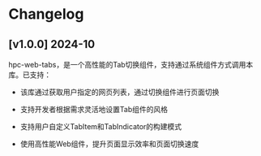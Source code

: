 # Changelog

## [v1.0.0] 2024-10

hpc-web-tabs，是一个高性能的Tab切换组件，支持通过系统组件方式调用本库。已支持：

- 该库通过获取用户指定的网页列表，通过切换组件进行页面切换

- 支持开发者根据需求灵活地设置Tab组件的风格

- 支持用户自定义TabItem和TabIndicator的构建模式

- 使用高性能Web组件，提升页面显示效率和页面切换速度

  
